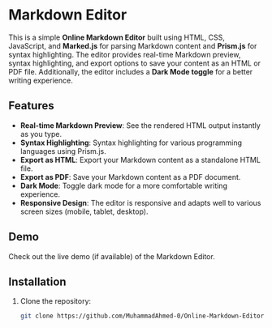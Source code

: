 # Markdown Editor

This is a simple **Online Markdown Editor** built using HTML, CSS, JavaScript, and **Marked.js** for parsing Markdown content and **Prism.js** for syntax highlighting. The editor provides real-time Markdown preview, syntax highlighting, and export options to save your content as an HTML or PDF file. Additionally, the editor includes a **Dark Mode toggle** for a better writing experience.

## Features

- **Real-time Markdown Preview**: See the rendered HTML output instantly as you type.
- **Syntax Highlighting**: Syntax highlighting for various programming languages using Prism.js.
- **Export as HTML**: Export your Markdown content as a standalone HTML file.
- **Export as PDF**: Save your Markdown content as a PDF document.
- **Dark Mode**: Toggle dark mode for a more comfortable writing experience.
- **Responsive Design**: The editor is responsive and adapts well to various screen sizes (mobile, tablet, desktop).

## Demo

Check out the live demo (if available) of the Markdown Editor.

## Installation

1. Clone the repository:
   ```bash
   git clone https://github.com/MuhammadAhmed-0/Online-Markdown-Editor.git
